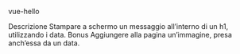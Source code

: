 vue-hello

Descrizione
Stampare a schermo un messaggio all’interno di un h1, utilizzando i data.
Bonus
Aggiungere alla pagina un’immagine, presa anch’essa da un data.
